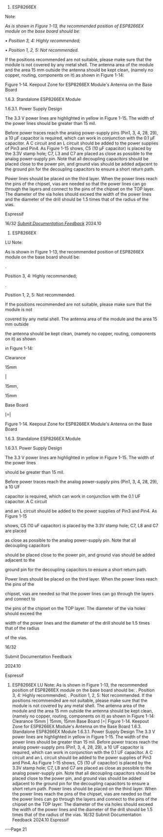1. ESP8266EX

Note:

*As is shown in Figure 1-13, the recommended position of ESP8266EX module on the base board should be:*

*•*
*Position 3, 4: Highly recommended;*

*•* *Position 1, 2, 5: Not recommended.*

If the positions recommended are not suitable, please make sure that the module is not
covered by any metal shell. The antenna area of the module and the area 15 mm outside
the antenna should be kept clean, (namely no copper, routing, components on it) as shown
in Figure 1-14:



Figure 1-14. Keepout Zone for ESP8266EX Module's Antenna on the Base Board

1.6.3. Standalone ESP8266EX Module

1.6.3.1. Power Supply Design

The 3.3 V power lines are highlighted in yellow in Figure 1-15. The width of the power lines
should be greater than 15 mil.

Before power traces reach the analog power-supply pins (Pin1, 3, 4, 28, 29), a 10 μF
capacitor is required, which can work in conjunction with the 0.1 μF capacitor. A C circuit
and an L circuit should be added to the power supplies of Pin3 and Pin4. As Figure 1-15
shows, C5 (10 μF capacitor) is placed by the 3.3V stamp hole; C7, L3 and C7 are placed
as close as possible to the analog power-supply pin. Note that all decoupling capacitors
should be placed close to the power pin, and ground vias should be added adjacent to the
ground pin for the decoupling capacitors to ensure a short return path.

Power lines should be placed on the third layer. When the power lines reach the pins of the
chipset, vias are needed so that the power lines can go through the layers and connect to
the pins of the chipset on the TOP layer. The diameter of the via holes should exceed the
width of the power lines and the diameter of the drill should be 1.5 times that of the radius
of the vias.


Espressif


16/32
*[Submit Documentation Feedback](https://www.espressif.com/en/company/documents/documentation_feedback?docId=2667&sections=&version=2.8)* 2024.10



1. ESP8266EX

LU Note:

As is shown in Figure 1-13, the recommended position of ESP8266EX module on the base board should be:

.

Position 3, 4: Highly recommended;

.

Position 1, 2, 5: Not recommended.

If the positions recommended are not suitable, please make sure that the module is not

covered by any metal shell. The antenna area of the module and the area 15 mm outside

the antenna should be kept clean, (namely no copper, routing, components on it) as shown

in Figure 1-14:

Clearance

15mm

|

15mm,

15mm

Base Board

[=|

Figure 1-14. Keepout Zone for ESP8266EX Module's Antenna on the Base Board

1.6.3. Standalone ESP8266EX Module

1.6.3.1. Power Supply Design

The 3.3 V power lines are highlighted in yellow in Figure 1-15. The width of the power lines

should be greater than 15 mil.

Before power traces reach the analog power-supply pins (Pin1, 3, 4, 28, 29), a 10 UF

capacitor is required, which can work in conjunction with the 0.1 UF capacitor. A C circuit

and an L circuit should be added to the power supplies of Pin3 and Pin4. As Figure 1-15

shows, C5 (10 uF capacitor) is placed by the 3.3V stamp hole; C7, L8 and C7 are placed

as close as possible to the analog power-supply pin. Note that all decoupling capacitors

should be placed close to the power pin, and ground vias should be added adjacent to the

ground pin for the decoupling capacitors to ensure a short return path.

Power lines should be placed on the third layer. When the power lines reach the pins of the

chipset, vias are needed so that the power lines can go through the layers and connect to

the pins of the chipset on the TOP layer. The diameter of the via holes should exceed the

width of the power lines and the diameter of the drill should be 1.5 times that of the radius

of the vias.

16/32

Submit Documentation Feedback

2024.10

Espressif

1. ESP8266EX
LU Note:
As is shown in Figure 1-13, the recommended position of ESP8266EX module on the base board should be:
. Position 3, 4: Highly recommended;
. Position 1, 2, 5: Not recommended.
If the positions recommended are not suitable, please make sure that the module is not
covered by any metal shell. The antenna area of the module and the area 15 mm outside
the antenna should be kept clean, (namely no copper, routing, components on it) as shown
in Figure 1-14:
Clearance
15mm
|
15mm,
15mm Base Board
[=|
Figure 1-14. Keepout Zone for ESP8266EX Module's Antenna on the Base Board
1.6.3. Standalone ESP8266EX Module
1.6.3.1. Power Supply Design
The 3.3 V power lines are highlighted in yellow in Figure 1-15. The width of the power lines
should be greater than 15 mil.
Before power traces reach the analog power-supply pins (Pin1, 3, 4, 28, 29), a 10 UF
capacitor is required, which can work in conjunction with the 0.1 UF capacitor. A C circuit
and an L circuit should be added to the power supplies of Pin3 and Pin4. As Figure 1-15
shows, C5 (10 uF capacitor) is placed by the 3.3V stamp hole; C7, L8 and C7 are placed
as close as possible to the analog power-supply pin. Note that all decoupling capacitors
should be placed close to the power pin, and ground vias should be added adjacent to the
ground pin for the decoupling capacitors to ensure a short return path.
Power lines should be placed on the third layer. When the power lines reach the pins of the
chipset, vias are needed so that the power lines can go through the layers and connect to
the pins of the chipset on the TOP layer. The diameter of the via holes should exceed the
width of the power lines and the diameter of the drill should be 1.5 times that of the radius
of the vias.
16/32
Submit Documentation Feedback 2024.10 Espressif


---Page 21 

